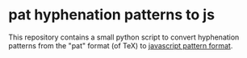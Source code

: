 # pat hyphenation patterns to js

This repository contains a small python script to convert hyphenation patterns from the "pat" format (of TeX) to [javascript pattern format](https://github.com/mnater/Hyphenator/blob/wiki/en_PatternFilesFormat.md).